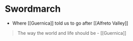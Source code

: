 # Swordmarch
- Where [[Guernica]] told us to go after [[Alfreto Valley]]

> The way the world and life should be - [[Guernica]]